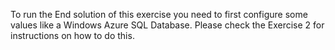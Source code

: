 To run the End solution of this exercise you need to first configure some values like a Windows Azure SQL Database. Please check the Exercise 2 for instructions on how to do this.